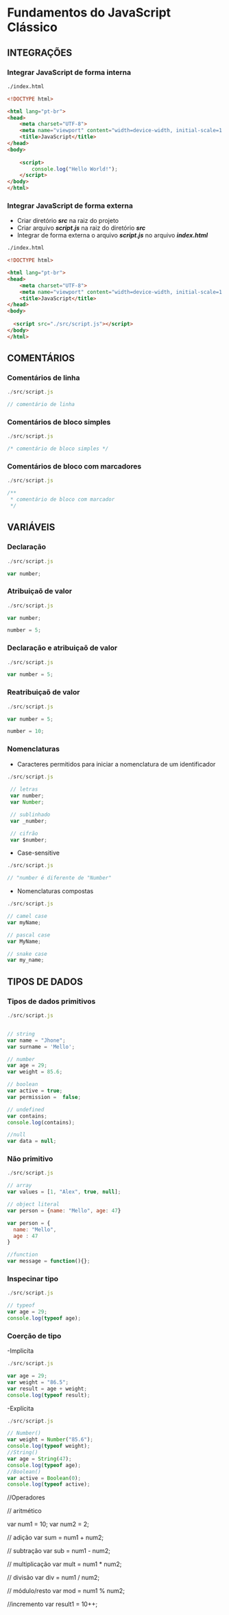 # Fundamentos do JavaScript Clássico 

## INTEGRAÇÕES 

### Integrar JavaScript de forma interna 

~~~ html
./index.html

<!DOCTYPE html>

<html lang="pt-br">
<head>
    <meta charset="UTF-8">
    <meta name="viewport" content="width=device-width, initial-scale=1.0">
    <title>JavaScript</title>
</head>
<body>
    
    <script>
        console.log("Hello World!");
    </script>
</body>
</html>
~~~
    

### Integrar JavaScript de forma externa

- Criar diretório ***src*** na raiz do projeto 
- Criar arquivo ***script.js*** na raiz do diretório ***src***
- Integrar de forma externa o arquivo ***script.js*** no arquivo ***index.html***

~~~ html
./index.html

<!DOCTYPE html>

<html lang="pt-br">
<head>
    <meta charset="UTF-8">
    <meta name="viewport" content="width=device-width, initial-scale=1.0">
    <title>JavaScript</title>
</head>
<body>
    
  <script src="./src/script.js"></script>
</body>
</html>
~~~

## COMENTÁRIOS

### Comentários de linha 

~~~ javascript 
./src/script.js

// comentário de linha 

~~~

### Comentários de bloco simples 

~~~ javascript 
./src/script.js

/* comentário de bloco simples */

~~~

### Comentários de bloco com marcadores

~~~ javascript 
./src/script.js

/**
 * comentário de bloco com marcador 
 */

~~~

## VARIÁVEIS

### Declaração

~~~javascript 
./src/script.js

var number;

~~~

### Atribuiçaõ de valor 

~~~javascript 
./src/script.js

var number;

number = 5;

~~~

### Declaração e atribuiçaõ de valor 

~~~javascript 
./src/script.js

var number = 5;

~~~

### Reatribuiçaõ de valor 

~~~javascript 
./src/script.js

var number = 5;

number = 10;

~~~

### Nomenclaturas 

- Caracteres permitidos para iniciar a nomenclatura de um identificador 

~~~javascript 
./src/script.js
 
 // letras
 var number;
 var Number;

 // sublinhado
 var _number;

 // cifrão
 var $number;

~~~

- Case-sensitive

~~~javascript 
./src/script.js

// "number é diferente de "Number"

~~~

- Nomenclaturas compostas 

~~~javascript 
./src/script.js

// camel case
var myName;

// pascal case
var MyName;

// snake case
var my_name;

~~~

## TIPOS DE DADOS

### Tipos de dados primitivos 

~~~javascript 
./src/script.js


// string
var name = "Jhone"; 
var surname = 'Mello';

// number
var age = 29;
var weight = 85.6;

// boolean
var active = true;
var permission =  false;

// undefined 
var contains;
console.log(contains);

//null
var data = null;

~~~

### Não primitivo

~~~ javascript 
./src/script.js

// array
var values = [1, "Alex", true, null];

// object literal
var person = {name: "Mello", age: 47}

var person = {
  name: "Mello",
  age : 47
}

//function
var message = function(){};

~~~ 

### Inspecinar tipo

~~~ javascript 
./src/script.js

// typeof
var age = 29;
console.log(typeof age);

~~~

### Coerção de tipo 
-Implicíta

~~~ javascript 
./src/script.js

var age = 29;
var weight = "86.5";
var result = age + weight;
console.log(typeof result);

~~~

-Explícita 

~~~ javascript 
./src/script.js

// Number()
var weight = Number("85.6");
console.log(typeof weight);
//String()
var age = String(47);
console.log(typeof age);
//Boolean()
var active = Boolean(0);
console.log(typeof active);

~~~

//Operadores

// aritmético

var num1 = 10;
var num2 = 2;

// adição
var sum = num1 + num2;

// subtração
var sub = num1 - num2;

// multiplicação
var mult = num1 * num2;

// divisão
var div = num1 / num2;

// módulo/resto
var mod = num1 % num2;

//incremento
var result1 = 10++;


